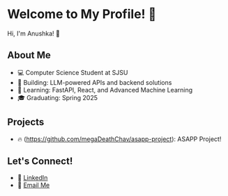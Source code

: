 # Welcome to My Profile! 👋

Hi, I'm Anushka! 🚀

## About Me
- 💻 Computer Science Student at SJSU
- 🤖 Building: LLM-powered APIs and backend solutions
- 🌱 Learning: FastAPI, React, and Advanced Machine Learning
- 🎓 Graduating: Spring 2025

## Projects
- 🔥 (https://github.com/megaDeathChav/asapp-project): ASAPP Project!

## Let's Connect!
- 💼 [LinkedIn](https://www.linkedin.com/in/anushkachokshi/)
- 📧 [Email Me](anushka.chokshi@sjsu.edu)
